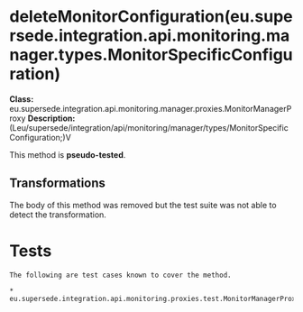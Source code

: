 # deleteMonitorConfiguration(eu.supersede.integration.api.monitoring.manager.types.MonitorSpecificConfiguration)

**Class:** eu.supersede.integration.api.monitoring.manager.proxies.MonitorManagerProxy
**Description:** (Leu/supersede/integration/api/monitoring/manager/types/MonitorSpecificConfiguration;)V

This method is **pseudo-tested**.


## Transformations

The body of this method was removed but the test suite was not able to detect the transformation.


# Tests
    The following are test cases known to cover the method.

    * eu.supersede.integration.api.monitoring.proxies.test.MonitorManagerProxyTest.eu.supersede.integration.api.monitoring.proxies.test.MonitorManagerProxyTest 

